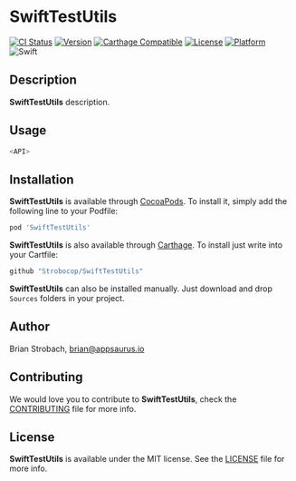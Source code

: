 # SwiftTestUtils

[![CI Status](https://img.shields.io/circleci/project/github/Strobocop/SwiftTestUtils.svg)](https://circleci.com/gh/Strobocop/SwiftTestUtils)
[![Version](https://img.shields.io/cocoapods/v/SwiftTestUtils.svg?style=flat)](http://cocoadocs.org/docsets/SwiftTestUtils)
[![Carthage Compatible](https://img.shields.io/badge/Carthage-compatible-4BC51D.svg?style=flat)](https://github.com/Carthage/Carthage)
[![License](https://img.shields.io/cocoapods/l/SwiftTestUtils.svg?style=flat)](http://cocoadocs.org/docsets/SwiftTestUtils)
[![Platform](https://img.shields.io/cocoapods/p/SwiftTestUtils.svg?style=flat)](http://cocoadocs.org/docsets/SwiftTestUtils)
![Swift](https://img.shields.io/badge/%20in-swift%204.0-orange.svg)

## Description

**SwiftTestUtils** description.

## Usage

```swift
<API>
```

## Installation

**SwiftTestUtils** is available through [CocoaPods](http://cocoapods.org). To install
it, simply add the following line to your Podfile:

```ruby
pod 'SwiftTestUtils'
```

**SwiftTestUtils** is also available through [Carthage](https://github.com/Carthage/Carthage).
To install just write into your Cartfile:

```ruby
github "Strobocop/SwiftTestUtils"
```

**SwiftTestUtils** can also be installed manually. Just download and drop `Sources` folders in your project.

## Author

Brian Strobach, brian@appsaurus.io

## Contributing

We would love you to contribute to **SwiftTestUtils**, check the [CONTRIBUTING](github.com/Strobocop/SwiftTestUtils/blob/master/CONTRIBUTING.md) file for more info.

## License

**SwiftTestUtils** is available under the MIT license. See the [LICENSE](github.com/Strobocop/SwiftTestUtils/blob/master/LICENSE.md) file for more info.

